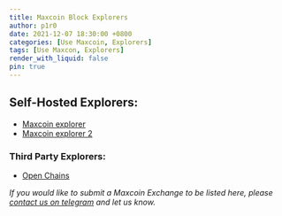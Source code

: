 ```yaml
---
title: Maxcoin Block Explorers
author: p1r0
date: 2021-12-07 18:30:00 +0800
categories: [Use Maxcoin, Explorers]
tags: [Use Maxcon, Explorers]
render_with_liquid: false
pin: true
---
```


## Self-Hosted Explorers:
  * [Maxcoin explorer](https://explorer.maxcoinproject.net/) 
  * [Maxcoin explorer 2](https://explorer2.maxcoinproject.net/) 

### Third Party Explorers:
  * [Open Chains](https://openchains.info/coin/maxcoin/blocks)

*If you would like to submit a Maxcoin Exchange to be listed here, please [contact us on telegram](https://t.me/maxcoinproject) and let us know.*
